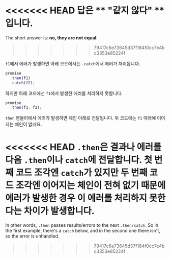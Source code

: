 <<<<<<< HEAD
답은 ** "같지 않다" **입니다.
=======
The short answer is: **no, they are not equal**:
>>>>>>> 79417c6e73645d37f184f0cc7e4bc3353e85224f

`f1`에서 에러가 발생하면 아래 코드에서는 `.catch`에서 에러가 처리됩니다.

```js run
promise
  .then(f1)
  .catch(f2);
```

하지만 아래 코드에선 `f1`에서 발생한 에러를 처리하지 못합니다.

```js run
promise
  .then(f1, f2);
```

`then` 핸들러에서 에러가 발생하면 체인 아래로 전달됩니다. 위 코드에는 `f1` 아래에 이어지는 체인이 없네요. 

<<<<<<< HEAD
`.then`은 결과나 에러를 다음 `.then`이나 `catch`에 전달합니다. 첫 번째 코드 조각엔 `catch`가 있지만 두 번째 코드 조각엔 이어지는 체인이 전혀 없기 때문에 에러가 발생한 경우 이 에러를 처리하지 못한다는 차이가 발생합니다.
=======
In other words, `.then` passes results/errors to the next `.then/catch`. So in the first example, there's a `catch` below, and in the second one there isn't, so the error is unhandled.
>>>>>>> 79417c6e73645d37f184f0cc7e4bc3353e85224f
